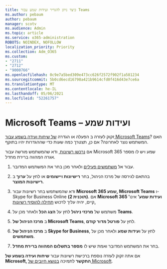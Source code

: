 ```yaml
---
title: כיצד ניתן להגדיר ועידות שמע עבור Teams
ms.author: pebaum
author: pebaum
manager: scotv
ms.audience: Admin
ms.topic: article
ms.service: o365-administration
ROBOTS: NOINDEX, NOFOLLOW
localization_priority: Priority
ms.collection: Adm_O365
ms.custom:
- "2711"
- "2712"
- "9000766"
ms.openlocfilehash: 0c9e7a5bed309e473cc626f2572f902f1a581234
ms.sourcegitcommit: 5b0cd6ecd16798a421b9614cfd0f416d43e7ce6a
ms.translationtype: MT
ms.contentlocale: he-IL
ms.lasthandoff: 05/06/2021
ms.locfileid: "52261757"
---
```

# <a name="microsoft-teams--audio-conferencing"></a>Microsoft Teams – ועידות שמע

זקוק לעזרה ב הפעלה או הגדרה [של שיחות ועידה בשמע עבור Microsoft Teams](https://docs.microsoft.com/microsoftteams/set-up-audio-conferencing-in-teams)?  האם המשתמש נוצר לאחרונה? אם כן, תצטרך כמה שעות כדי שההגדרות יהיו בתוקף.

אם [נרכשו רשיונות](https://docs.microsoft.com/microsoftteams/set-up-audio-conferencing-in-teams#step-2-get-and-assign-licenses), ודא שהמשתמש מורשה עבור Microsoft 365 שמע ויש לו מספר אגרה המהווה ברירת מחדל.

1. עבור אל [משתמשים פעילים](https://admin.microsoft.com/Adminportal/Home?source=applauncher#/users) ולאחר מכן בחר את המשתמש המדובר.

2. בהתאם לגירסה של מרכז הניהול, בחר **רישיונות ויישומים** או לחץ על **ערוך** ב **רישיונות המוצר**.

3. ודא שהמשתמש בחר רשיונות עבור **Microsoft 365 שמע, Microsoft Teams** ו- Skype for Business Online **(תוכנית 2)**. אם **Microsoft 365 'ועידות שמע'** אינו קיים, יהיה עליך לרכוש [תחילה להוסיף רשיונות.](https://docs.microsoft.com/microsoftteams/teams-add-on-licensing/microsoft-teams-add-on-licensing?tabs=small-business)

4. משתמש של **מרכזי ניהול** לחץ על **הצג הכל** ולאחר מכן על **Teams**.

5. ב **מרכז הניהול של Microsoft Teams**, לחץ על **פורטל מדור קודם**.

6. ב **מרכז הניהול של Skype for Business**, לחץ על **ועידות שמע** ולאחר מכן על **משתמשים**.

7. בחר את המשתמש המדובר ואמת שיש לו **מספר בתשלום המהווה ברירת מחדל**.

אם אתה זקוק לעזרה נוספת ברכישת רשיונות עבור **שיחות ועידה בשמע של Microsoft, התקשר** לתמיכה [בנושא חיובים של Microsoft](/microsoft-365/admin/contact-support-for-business-products?view=o365-worldwide#phone-support).

